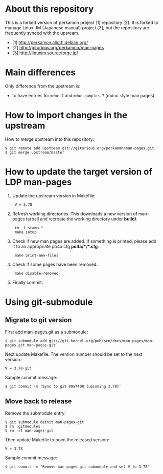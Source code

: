 About this repository
=====================

This is a forked version of perkamon project [1] repository [2].
It is forked to manage Linux JM (Japanese manual) project [3],
but the repository are frequently synced with the upsream.

* [1] http://perkamon.alioth.debian.org/
* [2] http://gitorious.org/perkamon/man-pages
* [3] http://linuxjm.sourceforge.jp/

Main differences
================

Only difference from the upstream is:

* to have entries for `mdoc.7` and `mdoc.samples.7` (mdoc style man pages)

How to import changes in the upstream
=====================================

How to merge upstream into this repository:

    $ git remote add upstream git://gitorious.org/perkamon/man-pages.git
    $ git merge upstream/master

How to update the target version of LDP man-pages
=================================================

1. Update the upstream version in Makefile:

        V = 3.78

2. Refresh working directories.
   This downloads a new version of man-pages tarball and recreate the working directory under **build/**:

        rm -f stamp-*
        make setup

3. Check if new man pages are added. If something is printed, please add it to an appropriate po4a cfg **po4a/\*/\*.cfg**:

        make print-new-files

4. Check if some pages have been removed.:

        make disable-removed

5. Finally commit:


Using git-submodule
===================

Migrate to git version
----------------------

First add man-pages.git as a submodule:

    $ git submodule add git://git.kernel.org/pub/scm/docs/man-pages/man-pages.git man-pages-git

Next update Makefile. The version number should be set to the next version.:

    V = 3.78-git

Sample commit message:

    $ git commit -m 'Sync to git 80a7408 (upcoming 3.78)'

Move back to release
--------------------

Remove the submodule entry:

    $ git submodule deinit man-pages-git
    $ rm .gitmodules
    $ rm -rf man-pages-git

Then update Makefile to point the released version:

    V = 3.78

Sample commit message:

    $ git commit -m 'Remove man-pages-git submodule and set V to 3.78'
